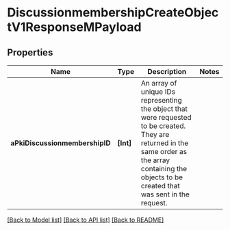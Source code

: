 # DiscussionmembershipCreateObjectV1ResponseMPayload

## Properties
Name | Type | Description | Notes
------------ | ------------- | ------------- | -------------
**aPkiDiscussionmembershipID** | **[Int]** | An array of unique IDs representing the object that were requested to be created.  They are returned in the same order as the array containing the objects to be created that was sent in the request. | 

[[Back to Model list]](../README.md#documentation-for-models) [[Back to API list]](../README.md#documentation-for-api-endpoints) [[Back to README]](../README.md)


